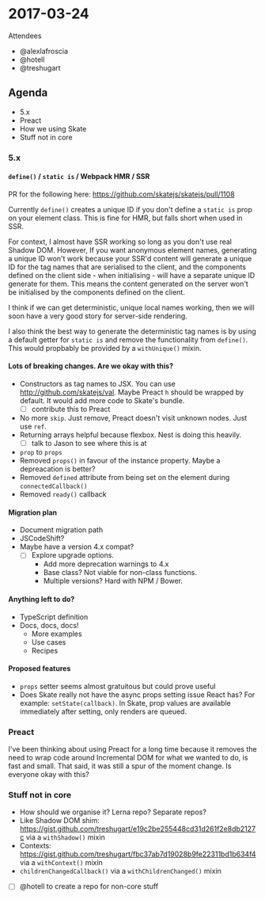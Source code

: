 # 2017-03-24

Attendees

- @alexlafroscia
- @hotell
- @treshugart

## Agenda

- 5.x
- Preact
- How we using Skate
- Stuff not in core

### 5.x

#### `define()` / `static is` / Webpack HMR / SSR

PR for the following here: https://github.com/skatejs/skatejs/pull/1108

Currently `define()` creates a unique ID if you don't define a `static is` prop on your element class. This is fine for HMR, but falls short when used in SSR.

For context, I almost have SSR working so long as you don't use real Shadow DOM. However, If you want anonymous element names, generating a unique ID won't work because your SSR'd content will generate a unique ID for the tag names that are serialised to the client, and the components defined on the client side - when initialising - will have a separate unique ID generate for them. This means the content generated on the server won't be initialised by the components defined on the client.

I think if we can get deterministic, unique local names working, then we will soon have a very good story for server-side rendering.

I also think the best way to generate the deterministic tag names is by using a default getter for `static is` and remove the functionality from `define()`. This would propbably be provided by a `withUnique()` mixin.

#### Lots of breaking changes. Are we okay with this?

- Constructors as tag names to JSX. You can use http://github.com/skatejs/val. Maybe Preact `h` should be wrapped by default. It would add more code to Skate's bundle.
  - [ ] contribute this to Preact
- No more `skip`. Just remove, Preact doesn't visit unknown nodes. Just use `ref`.
- Returning arrays helpful because flexbox. Nest is doing this heavily.
  - [ ] talk to Jason to see where this is at
- `prop` to `props`
- Removed `props()` in favour of the instance property. Maybe a depreacation is better?
- Removed `defined` attribute from being set on the element during `connectedCallback()`
- Removed `ready()` callback

#### Migration plan

- Document migration path
- JSCodeShift?
- Maybe have a version 4.x compat?
  - [ ] Explore upgrade options.
    - Add more deprecation warnings to 4.x
    - Base class? Not viable for non-class functions.
    - Multiple versions? Hard with NPM / Bower.

#### Anything left to do?

- TypeScript definition
- Docs, docs, docs!
  - More examples
  - Use cases
  - Recipes

#### Proposed features

- `props` setter seems almost gratuitous but could prove useful
- Does Skate really not have the async props setting issue React has? For example: `setState(callback)`. In Skate, prop values are available immediately after setting, only renders are queued.

### Preact

I've been thinking about using Preact for a long time because it removes the need to wrap code around Incremental DOM for what we wanted to do, is fast and small. That said, it was still a spur of the moment change. Is everyone okay with this?

### Stuff not in core

- How should we organise it? Lerna repo? Separate repos?
- Like Shadow DOM shim: https://gist.github.com/treshugart/e19c2be255448cd31d261f2e8db2127c via a `withShadow()` mixin
- Contexts: https://gist.github.com/treshugart/fbc37ab7d19028b9fe22311bd1b634f4 via a `withContext()` mixin
- `childrenChangedCallback()` via a `withChildrenChanged()` mixin
- [ ] @hotell to create a repo for non-core stuff 
